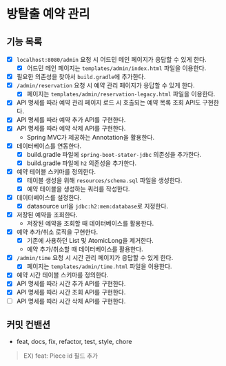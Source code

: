 # 방탈출 예약 관리

## 기능 목록
- [x] `localhost:8080/admin` 요청 시 어드민 메인 페이지가 응답할 수 있게 한다.
  - [x] 어드민 메인 페이지는 `templates/admin/index.html` 파일을 이용한다.
- [x] 필요한 의존성을 찾아서 `build.gradle`에 추가한다.
- [x] `/admin/reservation` 요청 시 예약 관리 페이지가 응답할 수 있게 한다.
  - [x] 페이지는 `templates/admin/reservation-legacy.html` 파일을 이용한다.
- [x] API 명세를 따라 예약 관리 페이지 로드 시 호출되는 예약 목록 조회 API도 구현한다.
- [x] API 명세를 따라 예약 추가 API를 구현한다.
- [x] API 명세를 따라 예약 삭제 API를 구현한다.
  - Spring MVC가 제공하는 Annotation을 활용한다.
- [x] 데이터베이스를 연동한다.
  - [x] build.gradle 파일에 `spring-boot-stater-jdbc` 의존성을 추가한다.
  - [x] build.gradle 파일에 `h2` 의존성을 추가한다.
- [x] 예약 테이블 스키마를 정의한다.
  - [x] 테이블 생성을 위해 `resources/schema.sql` 파일을 생성한다.
  - [x] 예약 테이블을 생성하는 쿼리를 작성한다.
- [x] 데이터베이스를 설정한다.
  - [x] datasource url을 `jdbc:h2:mem:database`로 지정한다.
- [x] 저장된 예약을 조회한다.
  - 저장된 예약을 조회할 때 데이터베이스를 활용한다.
- [x] 예약 추가/취소 로직을 구현한다.
  - [x] 기존에 사용하던 List 및 AtomicLong을 제거한다.
  - 예약 추가/취소할 때 데이터베이스를 활용한다.
- [x] `/admin/time` 요청 시 시간 관리 페이지가 응답할 수 있게 한다.
  - [x] 페이지는 `templates/admin/time.html` 파일을 이용한다.
- [x] 예약 시간 테이블 스키마를 정의한다.
- [x] API 명세를 따라 시간 추가 API를 구현한다.
- [x] API 명세를 따라 시간 조회 API를 구현한다.
- [ ] API 명세를 따라 시간 삭제 API를 구현한다.

## 커밋 컨밴션
- feat, docs, fix, refactor, test, style, chore
> EX) feat: Piece id 필드 추가
